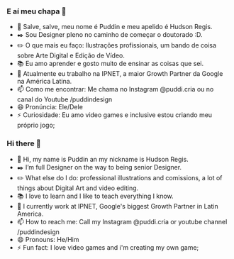  <h3>E aí meu chapa 👋</h3>
                        
- 🍮 Salve, salve, meu nome é Puddin e meu apelido é Hudson Regis.
- ✒️ Sou Designer pleno no caminho de começar o doutorado :D.
- ✏️ O que mais eu faço: Ilustrações profissionais, um bando de coisa sobre Arte Digital e Edição de Vídeo.
- 📚 Eu amo aprender e gosto muito de ensinar as coisas que sei.
- 🧷 Atualmente eu trabalho na IPNET, a maior Growth Partner da Google na América Latina.
- 📫 Como me encontrar: Me chama no Instagram @puddi.cria ou no canal do Youtube /puddindesign
- 😄 Pronúncia: Ele/Dele
- ⚡ Curiosidade: Eu amo video games e inclusive estou criando meu próprio jogo;

<h3>Hi there 👋</h3>

- 🍮 Hi, my name is Puddin an my nickname is Hudson Regis.
- ✒️ I’m full Designer on the way to being senior Designer.
- ✏️ What else do I do: professional illustrations and comissions, a lot of things about Digital Art and video editing.
- 📚 I love to learn and I like to teach everything I know.
- 🧷 I currently work at IPNET, Google's biggest Growth Partner in Latin America.
- 📫 How to reach me: Call my Instagram @puddi.cria or youtube channel /puddindesign
- 😄 Pronouns: He/Him
- ⚡ Fun fact: I love video games and i'm creating my own game;

<!---
puddiCria/puddiCria is a ✨ special ✨ repository because its `README.md` (this file) appears on your GitHub profile.
You can click the Preview link to take a look at your changes.
--->
